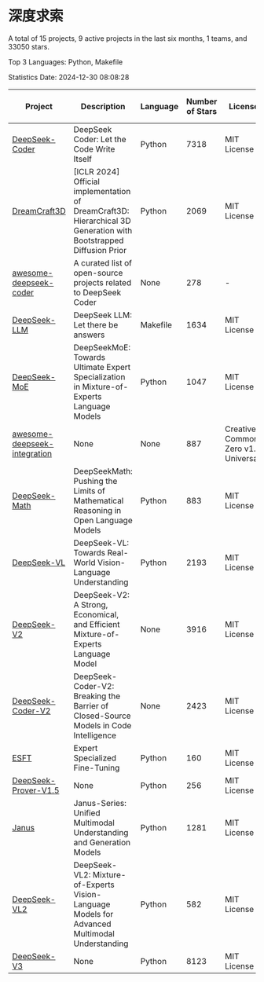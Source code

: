 # 深度求索

A total of 15 projects, 9 active projects in the last six months, 1 teams, and 33050 stars.

Top 3 Languages: Python, Makefile

Statistics Date: 2024-12-30 08:08:28

| Project | Description | Language | Number of Stars | License | Creation Date | Last Updated Date | Last Pushed Date |
| --- | --- | --- | --- | --- | --- | --- | --- |
| [DeepSeek-Coder](https://github.com/deepseek-ai/DeepSeek-Coder) | DeepSeek Coder: Let the Code Write Itself | Python | 7318 | MIT License | 2023-10-20 | 2024-12-30 | 2024-05-21 |
| [DreamCraft3D](https://github.com/deepseek-ai/DreamCraft3D) | [ICLR 2024] Official implementation of DreamCraft3D: Hierarchical 3D Generation with Bootstrapped Diffusion Prior | Python | 2069 | MIT License | 2023-10-23 | 2024-12-28 | 2024-08-21 |
| [awesome-deepseek-coder](https://github.com/deepseek-ai/awesome-deepseek-coder) | A curated list of open-source projects related to DeepSeek Coder | None | 278 | - | 2023-11-06 | 2024-12-29 | 2024-04-03 |
| [DeepSeek-LLM](https://github.com/deepseek-ai/DeepSeek-LLM) | DeepSeek LLM: Let there be answers | Makefile | 1634 | MIT License | 2023-11-29 | 2024-12-30 | 2024-02-04 |
| [DeepSeek-MoE](https://github.com/deepseek-ai/DeepSeek-MoE) | DeepSeekMoE: Towards Ultimate Expert Specialization in Mixture-of-Experts Language Models | Python | 1047 | MIT License | 2024-01-02 | 2024-12-30 | 2024-01-16 |
| [awesome-deepseek-integration](https://github.com/deepseek-ai/awesome-deepseek-integration) | None | None | 887 | Creative Commons Zero v1.0 Universal | 2024-01-11 | 2024-12-30 | 2024-12-27 |
| [DeepSeek-Math](https://github.com/deepseek-ai/DeepSeek-Math) | DeepSeekMath: Pushing the Limits of Mathematical Reasoning in Open Language Models | Python | 883 | MIT License | 2024-02-05 | 2024-12-30 | 2024-04-15 |
| [DeepSeek-VL](https://github.com/deepseek-ai/DeepSeek-VL) | DeepSeek-VL: Towards Real-World Vision-Language Understanding | Python | 2193 | MIT License | 2024-03-07 | 2024-12-30 | 2024-04-24 |
| [DeepSeek-V2](https://github.com/deepseek-ai/DeepSeek-V2) | DeepSeek-V2: A Strong, Economical, and Efficient Mixture-of-Experts Language Model | None | 3916 | MIT License | 2024-04-22 | 2024-12-30 | 2024-09-25 |
| [DeepSeek-Coder-V2](https://github.com/deepseek-ai/DeepSeek-Coder-V2) | DeepSeek-Coder-V2: Breaking the Barrier of Closed-Source Models in Code Intelligence | None | 2423 | MIT License | 2024-06-14 | 2024-12-30 | 2024-09-24 |
| [ESFT](https://github.com/deepseek-ai/ESFT) | Expert Specialized Fine-Tuning | Python | 160 | MIT License | 2024-07-04 | 2024-12-30 | 2024-09-22 |
| [DeepSeek-Prover-V1.5](https://github.com/deepseek-ai/DeepSeek-Prover-V1.5) | None | Python | 256 | MIT License | 2024-08-15 | 2024-12-30 | 2024-08-16 |
| [Janus](https://github.com/deepseek-ai/Janus) | Janus-Series: Unified Multimodal Understanding and Generation Models | Python | 1281 | MIT License | 2024-10-18 | 2024-12-30 | 2024-11-13 |
| [DeepSeek-VL2](https://github.com/deepseek-ai/DeepSeek-VL2) | DeepSeek-VL2: Mixture-of-Experts Vision-Language Models for Advanced Multimodal Understanding | Python | 582 | MIT License | 2024-12-13 | 2024-12-30 | 2024-12-30 |
| [DeepSeek-V3](https://github.com/deepseek-ai/DeepSeek-V3) | None | Python | 8123 | MIT License | 2024-12-26 | 2024-12-30 | 2024-12-30 |
